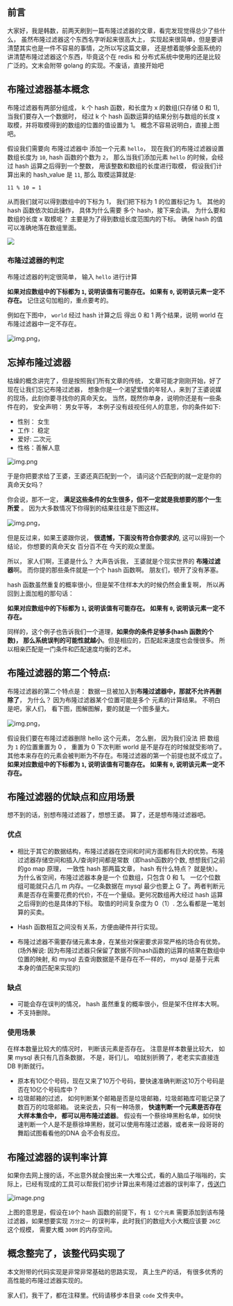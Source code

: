 
## 前言

大家好，我是韩数，前两天刷到一篇布隆过滤器的文章，看完发现觉得总少了些什么， 虽然布隆过滤器这个东西名字听起来很高大上， 实现起来很简单，但是要讲清楚其实也是一件不容易的事情，之所以写这篇文章， 还是想着能够全面系统的讲清楚布隆过滤器这个东西，毕竟这个在 redis 和 分布式系统中使用的还是比较广泛的。文末会附带 golang 的实现。不废话，直接开始吧

## 布隆过滤器基本概念
布隆过滤器有两部分组成， k 个 hash 函数，和长度为 x 的数组(只存储 0 和 1),  当我们要存入一个数据时， 经过 k 个 hash 函数运算的结果分别与数组的长度 x 取模，并将取模得到的数组的位置的值设置为 1。 概念不容易说明白，直接上图吧。

假设我们需要向 布隆过滤器中 添加一个元素 `hello`， 现在我们的布隆过滤器设置数组长度为 `10`,  hash 函数的个数为 `2`， 那么当我们添加元素 `hello` 的时候，会经过 hash 运算之后得到一个整数， 用该整数和数组的长度进行取模， 假设我们计算出来的 hash_value 是 `11`, 那么 取模运算就是:

`11 % 10 = 1` 

从而我们就可以得到数组中的下标为 1， 我们把下标为 1 的位置标记为 1。 其他的 hash 函数依次如此操作， 具体为什么需要 多个 hash，接下来会讲。 为什么要和数组的长度 x 取模呢？ 主要是为了得到数组长度范围内的下标。 确保 hash 的值可以准确地落在数组里面。

![](img/img.png)

### 布隆过滤器的判定

布隆过滤器的判定很简单， 输入 `hello` 进行计算

**如果对应数组中的下标都为 `1`, 说明该值有可能存在。 如果有 `0`, 说明该元素一定不存在。**  记住这句加粗的，重点要考的。

例如在下图中， `world` 经过 hash 计算之后 得出 0 和 1 两个结果，说明 world 在布隆过滤器中一定不存在。

![img.png](img/img_1.png)，


## 忘掉布隆过滤器
枯燥的概念讲完了，但是按照我们所有文章的传统， 文章可能才刚刚开始，好了现在让我们忘记布隆过滤器， 想象你是一个渴望爱情的年轻人，来到了王婆说媒的现场，此刻你要寻找你的真命天女。 当然，既然你单身，说明你还是有一些条件在的， 安全声明： 男女平等， 本例子没有歧视任何人的意思，你的条件如下:

- 性别： 女生
- 工作： 稳定
- 爱好:  二次元
- 性格：善解人意

![img.png](img/img_2.png)

于是你把要求给了王婆，王婆还真匹配到一个， 请问这个匹配到的就一定是你的真命天女吗？

你会说，那不一定， **满足这些条件的女生很多，但不一定就是我想要的那个一生所爱** 。 因为大多数情况下你得到的结果往往是下图这样。

![img.png](img/img_3.png)，

但是反过来，如果王婆跟你说， **很遗憾，下面没有符合你要求的**, 这可以得到一个结论， 你想要的真命天女 百分百不在 今天的观众里面。

所以， 家人们啊，王婆是什么？ 大声告诉我， 王婆就是个现实世界的 **布隆过滤器**啊。 而你提的那些条件就是一个个 hash 函数啊。 朋友们，顿开了没有茅塞。

hash 函数虽然重复的概率很小，但是架不住样本大的时候仍然会重复啊， 所以再回到上面加粗的那句话： 

**如果对应数组中的下标都为 `1`, 说明该值有可能存在。 如果有 `0`, 说明该元素一定不存在。** 

同样的，这个例子也告诉我们一个道理，**如果你的条件足够多(hash 函数的个数)， 那么系统误判的可能性就越小**。但是相应的，匹配起来速度也会慢很多。 所以相亲匹配是一门条件和匹配速度均衡的艺术。


## 布隆过滤器的第二个特点:

布隆过滤器的第二个特点是： 数据一旦被加入到**布隆过滤器中，那就不允许再删除了**， 为什么？ 因为布隆过滤器某个位置可能是多个 元素的计算结果。 不明白是吧，家人们， 看下图，图解图解，要的就是一个图多量大。

![img.png](img/img_4.png)，

假设我们要在布隆过滤器删除 hello 这个元素， 怎么删， 因为我们没法 把 数组 为 `1` 的位置重置为 0 ， 重置为 0 下次判断 world 是不是存在的时候就受影响了。 其他本来存在的元素会被判断为不存在。布隆过滤器的第一个前提也就不成立了。 **如果对应数组中的下标都为 `1`, 说明该值有可能存在。 如果有 `0`, 说明该元素一定不存在。**


## 布隆过滤器的优缺点和应用场景

想不到的话，别想布隆过滤器了，想想王婆。 算了，还是想布隆过滤器吧。

### 优点

- 相比于其它的数据结构，布隆过滤器在空间和时间方面都有巨大的优势。布隆过滤器存储空间和插入/查询时间都是常数（即hash函数的个数, 想想我们之前的go map 原理， 一致性 hash 那两篇文章， hash 有什么特点？ 就是快）。为什么省空间，布隆过滤器本身是一个 位数组，只包含 0 和 1。 一亿个位数组可能就只占几 m 内存。一亿条数据在 mysql 最少也要上 G 了。两者判断元素是否存在需要花费的代价，不在一个量级。更何况数组再大经过 hash 运算之后得到的也是具体的下标。 取值的时间复杂度为 0（1）. 怎么看都是一笔划算的买卖。

- Hash 函数相互之间没有关系，方便由硬件并行实现。
- 布隆过滤器不需要存储元素本身，在某些对保密要求非常严格的场合有优势。(场外解说: 因为布隆过滤器只保留了数据不同hash函数的运算的结果在数组中位置的映射, 和 mysql 去查询数据是不是存在不一样的， mysql 是基于元素本身的值匹配来实现的)

### 缺点
- 可能会存在误判的情况， hash 虽然重复的概率很小，但是架不住样本大啊。
- 不支持删除。

### 使用场景

在样本数量比较大的情况时， 判断该元素是否存在。 注意是样本数量比较大， 如果 mysql 表只有几百条数据， 不是，哥们儿， 咱就别折腾了，老老实实直接连 DB 判断就行。
- 原本有10亿个号码，现在又来了10万个号码，要快速准确判断这10万个号码是否在10亿个号码库中？
- 垃圾邮箱的过滤， 如何判断某个邮箱是否是垃圾邮箱，垃圾邮箱库可能记录了数百万的垃圾邮箱。
说来说去，只有一种场景，  **快速判断一个元素是否存在大样本集合中， 都可以用布隆过滤器**。 假设有一个蔡徐坤黑粉名单，如何快速判断一个人是不是蔡徐坤黑粉，就可以使用布隆过滤器，或者来一段哥哥的舞蹈试图看看他的DNA 会不会有反应。 

## 布隆过滤器的误判率计算
如果你去网上搜的话，不出意外就会搜出来一大堆公式，看的人脑瓜子嗡嗡的，实际上，已经有现成的工具可以帮我们初步计算出来布隆过滤器的误判率了，[传送门](https://hur.st/bloomfilter/?n=100M&p=1.0E-7&m=&k=10)

![image.png](./img/img_5.png)

上图的意思是，假设在`10`个 hash 函数的前提下，有 `1 亿个元素` 需要添加到该布隆过滤器，如果想要实现 `万分之一` 的误判率，此时我们的数组大小大概应该要 `26亿`这个规模， 需要大概 `300M` 的内存空间。


## 概念整完了，该整代码实现了

本文附带的代码实现是非常非常基础的思路实现， 真上生产的话， 有很多优秀的高性能的布隆过滤器实现的。

家人们，我干了，都在注释里。代码请移步本目录 `code` 文件夹中。





















